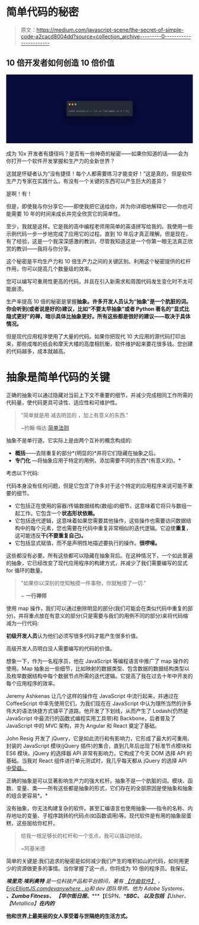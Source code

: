 # 简单代码的秘密

> 原文：<https://medium.com/javascript-scene/the-secret-of-simple-code-a2cacd8004dd?source=collection_archive---------0----------------------->

## 10 倍开发者如何创造 10 倍价值

![](img/ba71e9d235001cf84616f4c6d548be85.png)

成为 10x 开发者有捷径吗？是否有一些神奇的秘密——如果你知道的话——会为你打开一个软件开发掌握和生产力的全新世界？

这就是怀疑者认为“没有捷径！每个人都需要练习才能变好！”这是真的，但是软件生产力专家在实践什么，有没有一个关键的东西可以产生巨大的差异？

是啊！有！

但是，即使我与你分享它——即使我把它送给你，并为你详细地解释它——你也可能需要 10 年的时间来成长并完全欣赏它的简单性。

至少，我就是这样。它是我的高中编程老师用简单的英语拼写给我的。我使用一些示例代码一步一步地完成了应用它的过程。直到 10 年后才真正理解。但是现在，有了经验，这是一个我深深感激的教训，尽管我知道这是一个你第一眼无法真正欣赏的教训——我将与你分享。

这个秘密是平均生产力和 10 倍生产力之间的关键区别。利用这个秘密提供的杠杆作用，你可以提高几个数量级的效率。

您可以编写可重用性更高的代码，并且在引入新需求和周围代码发生变化时不太可能崩溃。

生产率提高 10 倍的秘密是掌握**抽象。许多开发人员认为“抽象”是一个肮脏的词。你会听到(或者说是好的)建议，比如“不要太早抽象”或者 Python 著名的“显式比隐式更好”的禅，暗示具体比抽象更好。所有这些都是很好的建议——取决于具体情况。**

但是现代应用程序使用了大量的代码。如果你把现代 10 大应用的源代码打印出来，那些成堆的纸会和摩天大楼的高度相抗衡，软件维护起来要花很多钱。您创建的代码越多，成本就越高。

# 抽象是简单代码的关键

正确的抽象可以通过隐藏对当前上下文不重要的细节，并减少完成相同工作所需的代码量，使代码更具可读性、适应性和可维护性。

> "简单就是用
> 减去明显的
> ，加上有意义的东西."
> 
> ~约翰·梅达:[简单法则](https://www.amazon.com/Laws-Simplicity-Design-Technology-Business/dp/0262134721/ref=as_li_ss_tl?ie=UTF8&linkCode=ll1&tag=eejs-20&linkId=d496ae0ff9297a950b4c93fd6dfb2c44&language=en_US)

抽象不是单行道。它实际上是由两个互补的概念构成的:

*   **概括**——去除重复的部分*(明显的)*并将它们隐藏在抽象之后。
*   **专门化** —将抽象应用于特定的用例，添加需要不同的东西*(有意义的)。*

考虑以下代码:

代码本身没有任何问题，但是它包含了许多对于这个特定的应用程序来说可能不重要的细节。

*   它包括正在使用的容器/传输数据结构(数组)的细节，这意味着它将只与数组一起工作。它包含一个**状态形状依赖。**
*   它包括迭代逻辑，这意味着如果您需要其他操作，这些操作也需要访问数据结构中的每个元素，您也需要在代码中重复非常相似的迭代逻辑。它迫使**重复**，这可能违反**干(不要重复自己)。**
*   它包括显式赋值，而不是声明性地描述要执行的操作。**很啰嗦。**

这些都没有必要。所有这些都可以隐藏在抽象背后。在这种情况下，一个如此普遍的抽象，它已经改变了现代应用程序的构建方式，并减少了我们需要编写的显式 for 循环的数量。

> "如果你以深刻的觉知触摸一件事物，你就触摸了一切."
> 
> ~ **一行禅师**

使用 map 操作，我们可以通过删除明显的部分(我们可能会在类似代码中重复的部分)，并将重点放在有意义的部分(只是需要与我们的用例不同的部分)来将代码缩减为一行代码:

**初级开发人员**认为他们必须写很多代码才能产生很多价值。

高级开发人员明白没人需要编写的代码的价值。

想象一下，作为一名程序员，他在 JavaScript 等编程语言中推广了 map 操作的使用。Map 抽象出一些细节，比如映射的数据类型、包含数据的数据结构类型以及枚举数据结构中每个数据节点所需的迭代逻辑。它提高了我在过去十年中开发的每个应用程序的效率。

Jeremy Ashkenas 让几个这样的操作在 JavaScript 中流行起来，并通过在 CoffeeScript 中率先使用它们，为我们现在在 JavaScript 中认为理所当然的许多伟大的语法快捷方式铺平了道路。他开发了下划线，从而产生了 Lodash(仍然是 JavaScript 中最流行的函数式编程实用工具带)和 Backbone，后者普及了 JavaScript 中的 MVC 架构，并为 Angular 和 React 奠定了基础。

John Resig 开发了 jQuery，它是如此流行和有影响力，它形成了最大的可重用、封装的 JavaScript 模块(jQuery 插件)的集合，直到几年后出现了标准节点模块和 ES6 模块。jQuery 的选择器 API 非常有影响力，它构成了今天 DOM 选择 API 的基础。当我对 React 组件进行单元测试时，我几乎每天都从 jQuery 的选择 API [中受益。](/javascript-scene/unit-testing-react-components-aeda9a44aae2)

正确的抽象是可以显著影响生产力的强大杠杆。抽象不是一个肮脏的词。模块、函数、变量、类——所有这些都是抽象的形式，它们存在的全部原因是使抽象和抽象的组合更容易*。*

没有抽象，你无法构建复杂的软件。甚至汇编语言也使用抽象——指令的名称、内存地址的变量、子程序跳转的代码点(如函数调用)等。现代软件是有用的抽象层蛋糕，这些层给你杠杆。

> 给我一根足够长的杠杆和一个支点，我可以撬动地球。
> 
> ~阿基米德

简单的关键是:我们追求的秘密是如何减少我们产生的堆积如山的代码，如何用更少的资源做更多的事情。当你掌握了这一点，你将成为 10 倍的程序员。我保证。

***埃里克·埃利奥特*** *是一位科技产品和平台顾问，著有* [*【作曲软件】*](https://leanpub.com/composingsoftware) *，*[*EricElliottJS.com*](https://ericelliottjs.com)*[*devanywhere . io*](https://devanywhere.io)*和 dev 团队导师。他为 Adobe Systems、* ***、Zumba Fitness、*** ***【华尔街日报、*******【ESPN、*******BBC、*** *以及包括***【Usher、【Metallica】**在内的***

**他和世界上最美丽的女人享受着与世隔绝的生活方式。**